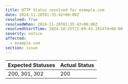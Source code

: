 ```yaml
---
title: HTTP Status resolved for example.com
date: 2024-11-28T01:35:42+00:00Z
resolved: True
resolvedWhen: 2024-11-28T01:35:42+00:00Z
resolvedStartTime: 2024-10-25T21:09:43.191474+00:00
severity: notice
affected:
  - example.com
section: issue
---
```


| Expected Statuses | Actual Status  |
|-------------------|----------------|
| 200, 301, 302 | 200 |
